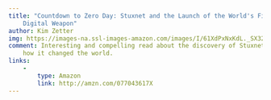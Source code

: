```yaml
---
title: "Countdown to Zero Day: Stuxnet and the Launch of the World's First
    Digital Weapon"
author: Kim Zetter
img: https://images-na.ssl-images-amazon.com/images/I/61XdPxNxKdL._SX322_BO1,204,203,200_.jpg
comment: Interesting and compelling read about the discovery of Stuxnet and
    how it changed the world.
links:
    -
        type: Amazon
        link: http://amzn.com/077043617X
---
```

